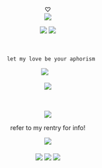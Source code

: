 

<div id="header" align="center">
♡
   <div id="header" align="center"> 

<div id="header" align="center">
<img src="https://64.media.tumblr.com/7f1893eb9c466166fbe7131ea5f202ab/30da6dba59ccd1ec-54/s100x200/dd7700d1322c5064451f27528916ae9247c3d71e.gifv">


![](https://komarev.com/ghpvc/?username=yurenagara&label=⠀⠀⠀goon⠀⠀⠀&style=plastic&color=1a1c1b) <img src="https://maguro.carrd.co/assets/images/gallery03/f63fd80d.gif?v=10a293e5">
</p>
ㅤㅤ
<div id="header" align="center">

      let my love be your aphorism

<div id="header" align="center">

<img src="https://i.ibb.co/RTQVxRBL/blur-edges-61-1-1.png">
⠀

<div id="header" align="center">

[<img src="https://i.ibb.co/RkBJFrVr/cooltext484835757295553.png">](https://angelic.atabook.org/) 
<div id="header" align="center">
ㅤㅤ
  
[<img src="https://i.ibb.co/VcJvCc3R/cooltext484835784075411.png">](https://yurenagara.straw.page/) 

refer to my rentry for info!
<div id="header" align="center">

<img src="https://xyz.crd.co/assets/images/gallery06/22f2c728.gif?v=de6feabd">
<div id="header" align="center">
ㅤㅤ
   <div id="header" align="center">
 <img src="https://i.ibb.co/gZgfS7bC/blinkies-Cafe-Xv.gif"> <img src="https://i.ibb.co/pvMCwHdb/blinkies-Cafe-x-D.gif"> <img src="https://i.ibb.co/4wVTrCWM/blinkies-Cafe-qa.gif">


